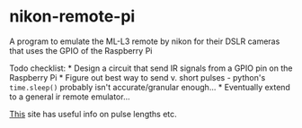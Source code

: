 nikon-remote-pi
===============

A program to emulate the ML-L3 remote by nikon for their DSLR cameras that uses the GPIO of the Raspberry Pi

Todo checklist:
	* Design a circuit that send IR signals from a GPIO pin on the Raspberry Pi
	* Figure out best way to send v. short pulses - python's `time.sleep()` probably isn't accurate/granular enough...
	* Eventually extend to a general ir remote emulator...

[This](http://www.bigmike.it/ircontrol/index.html) site has useful info on pulse lengths etc.